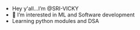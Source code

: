 - Hey y'all...I’m @SRI-VICKY
- 👀 I’m interested in ML and Software development
- Learning python modules and DSA
 

<!---
SRI-VICKY/SRI-VICKY is a ✨ special ✨ repository because its `README.md` (this file) appears on your GitHub profile.
You can click the Preview link to take a look at your changes.
--->
